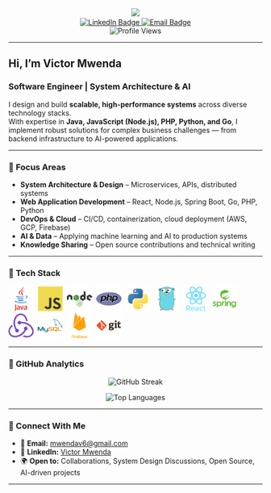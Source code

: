 <div id="header" align="center">
  <img src="https://media.giphy.com/media/M9gbBd9nbDrOTu1Mqx/giphy.gif" width="120"/>
</div>

<div id="badges" align="center">
  <a href="https://www.linkedin.com/in/vic-mwenda/">
    <img src="https://img.shields.io/badge/LinkedIn-0A66C2?style=for-the-badge&logo=linkedin&logoColor=white" alt="LinkedIn Badge"/>
  </a>
  <a href="mailto:mwendav6@gmail.com">
    <img src="https://img.shields.io/badge/Email-D14836?style=for-the-badge&logo=gmail&logoColor=white" alt="Email Badge"/>
  </a>
</div>

<div align="center">
  <img src="https://komarev.com/ghpvc/?username=vic-mwenda&style=flat-square&color=blue" alt="Profile Views"/>
</div>

---

## Hi, I’m Victor Mwenda  

### Software Engineer | System Architecture & AI  

I design and build **scalable, high-performance systems** across diverse technology stacks.  
With expertise in **Java, JavaScript (Node.js), PHP, Python, and Go**, I implement robust solutions for complex business challenges — from backend infrastructure to AI-powered applications.  

---

### 🔹 Focus Areas
- **System Architecture & Design** – Microservices, APIs, distributed systems  
- **Web Application Development** – React, Node.js, Spring Boot, Go, PHP, Python  
- **DevOps & Cloud** – CI/CD, containerization, cloud deployment (AWS, GCP, Firebase)  
- **AI & Data** – Applying machine learning and AI to production systems  
- **Knowledge Sharing** – Open source contributions and technical writing  

---

### 🔹 Tech Stack

<div>
  <img src="https://github.com/devicons/devicon/blob/master/icons/java/java-original-wordmark.svg" title="Java" alt="Java" width="50" height="50"/>&nbsp;
  <img src="https://github.com/devicons/devicon/blob/master/icons/javascript/javascript-original.svg" title="JavaScript" alt="JavaScript" width="50" height="50"/>&nbsp;
  <img src="https://github.com/devicons/devicon/blob/master/icons/nodejs/nodejs-original-wordmark.svg" title="Node.js" alt="Node.js" width="50" height="50"/>&nbsp;
  <img src="https://github.com/devicons/devicon/blob/master/icons/php/php-original.svg" title="PHP" alt="PHP" width="50" height="50"/>&nbsp;
  <img src="https://github.com/devicons/devicon/blob/master/icons/python/python-original.svg" title="Python" alt="Python" width="50" height="50"/>&nbsp;
  <img src="https://github.com/devicons/devicon/blob/master/icons/go/go-original.svg" title="Go" alt="Go" width="50" height="50"/>&nbsp;
  <img src="https://github.com/devicons/devicon/blob/master/icons/react/react-original-wordmark.svg" title="React" alt="React" width="50" height="50"/>&nbsp;
  <img src="https://github.com/devicons/devicon/blob/master/icons/spring/spring-original-wordmark.svg" title="Spring Boot" alt="Spring Boot" width="50" height="50"/>&nbsp;
  <img src="https://github.com/devicons/devicon/blob/master/icons/redux/redux-original.svg" title="Redux" alt="Redux" width="50" height="50"/>&nbsp;
  <img src="https://github.com/devicons/devicon/blob/master/icons/mysql/mysql-original-wordmark.svg" title="MySQL" alt="MySQL" width="50" height="50"/>&nbsp;
  <img src="https://github.com/devicons/devicon/blob/master/icons/firebase/firebase-plain-wordmark.svg" title="Firebase" alt="Firebase" width="50" height="50"/>&nbsp;
  <img src="https://github.com/devicons/devicon/blob/master/icons/git/git-original-wordmark.svg" title="Git" alt="Git" width="50" height="50"/>
</div>

---

### 🔹 GitHub Analytics

<p align="center">
  <img src="http://github-readme-streak-stats.herokuapp.com?user=vic-mwenda&theme=dark&background=000000" alt="GitHub Streak"/>
</p>

<p align="center">
  <img src="https://github-readme-stats.vercel.app/api/top-langs/?username=vic-mwenda&layout=compact&theme=vision-friendly-dark" alt="Top Languages"/>
</p>

---

### 🔹 Connect With Me
- 📧 **Email:** mwendav6@gmail.com  
- 💼 **LinkedIn:** [Victor Mwenda](https://www.linkedin.com/in/victor-mwenda-5b2b1219a/)  
- 🌍 **Open to:** Collaborations, System Design Discussions, Open Source, AI-driven projects  

---
